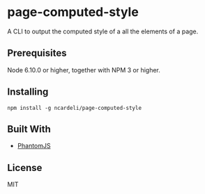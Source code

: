 # page-computed-style

A CLI to output the computed style of a all the elements of a page.

## Prerequisites

Node 6.10.0 or higher, together with NPM 3 or higher.

## Installing

```
npm install -g ncardeli/page-computed-style
```

## Built With

* [PhantomJS](http://http://phantomjs.org/)

## License

MIT
